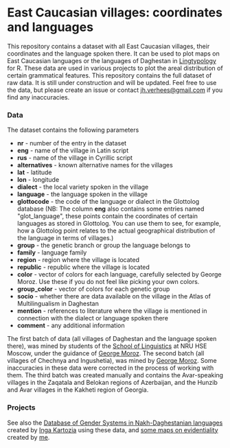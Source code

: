 # East Caucasian villages: coordinates and languages

This repository contains a dataset with all East Caucasian villages, their coordinates and the language spoken there. It can be used to plot maps on East Caucasian languages or the languages of Daghestan in [Lingtypology](https://ropensci.github.io/lingtypology/) for R. These data are used in various projects to plot the areal distribution of certain grammatical features. This repository contains the full dataset of raw data. It is still under construction and will be updated. Feel free to use the data, but please create an issue or contact jh.verhees@gmail.com if you find any inaccuracies.


### Data

The dataset contains the following parameters

* **nr** - number of the entry in the dataset
* **eng** - name of the village in Latin script
* **rus** - name of the village in Cyrillic script
* **alternatives** - known alternative names for the villages
* **lat** - latitude
* **lon** - longitude
* **dialect** - the local variety spoken in the village
* **language** - the language spoken in the village
* **glottocode** - the code of the language or dialect in the Glottolog database (NB: The column **eng** also contains some entries named "glot_language", these points contain the coordinates of certain languages as stored in Glottolog. You can use them to see, for example, how a Glottolog point relates to the actual geographical distribution of the language in terms of villages.)
* **group** - the genetic branch or group the language belongs to
* **family** - language family
* **region** - region where the village is located
* **republic** - republic where the village is located
* **color** - vector of colors for each language, carefully selected by George Moroz. Use these if you do not feel like picking your own colors.
* **group_color** - vector of colors for each genetic group
* **socio** - whether there are data available on the village in the Atlas of Multilingualism in Daghestan
* **mention** - references to literature where the village is mentioned in connection with the dialect or language spoken there
* **comment** - any additional information


The first batch of data (all villages of Daghestan and the language spoken there), was mined by students of the 
[School of Linguistics](https://ling.hse.ru/en/) at NRU HSE Moscow, under the guidance of [George Moroz](https://github.com/agricolamz). The second batch (all villages of Chechnya and Ingushetia),
was mined by [George Moroz](https://github.com/agricolamz). Some inaccuracies in these data were corrected in the process of working with them. The third batch was created manually and contains the Avar-speaking villages in the Zaqatala and Belokan regions of Azerbaijan, and the Hunzib and Avar villages in the Kakheti region of Georgia.


### Projects

See also the [Database of Gender Systems in Nakh-Daghestanian languages](https://kartozia.github.io/Gender-Systems-Database/) created by [Inga Kartozia](https://github.com/kartozia) using these data, and [some maps on evidentiality](https://sverhees.github.io/maps/maps_v42.html) created by [me](https://github.com/sverhees).




